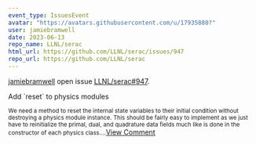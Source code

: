 ```yaml
---
event_type: IssuesEvent
avatar: "https://avatars.githubusercontent.com/u/17935880?"
user: jamiebramwell
date: 2023-06-13
repo_name: LLNL/serac
html_url: https://github.com/LLNL/serac/issues/947
repo_url: https://github.com/LLNL/serac
---
```


<a href='https://github.com/jamiebramwell' target='_blank'>jamiebramwell</a> open issue <a href='https://github.com/LLNL/serac/issues/947' target='_blank'>LLNL/serac#947</a>.

<p>Add `reset` to physics modules</p><small>We need a method to reset the internal state variables to their initial condition without destroying a physics module instance. This should be fairly easy to implement as we just have to reinitialize the primal, dual, and quadrature data fields much like is done in the constructor of each physics class....</small><a href='https://github.com/LLNL/serac/issues/947' target='_blank'>View Comment</a>